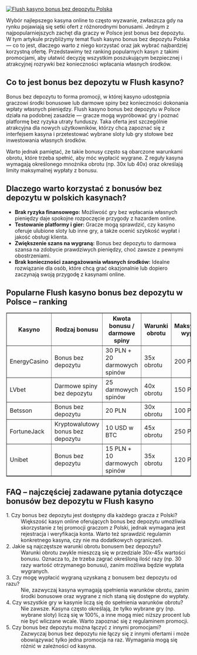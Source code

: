 [![Flush kasyno bonus bez depozytu Polska](https://123-caf.pages.dev/gitsignup.png)](https://vrmoo.ru/Bt82HjjY)

<div>     <p>Wybór najlepszego kasyna online to często wyzwanie, zwłaszcza gdy na rynku pojawiają się setki ofert z różnorodnymi bonusami. Jednym z najpopularniejszych zachęt dla graczy w Polsce jest bonus bez depozytu. W tym artykule przybliżymy temat flush kasyno bonus bez depozytu Polska — co to jest, dlaczego warto z niego korzystać oraz jak wybrać najbardziej korzystną ofertę. Przedstawimy też ranking popularnych kasyn z takimi promocjami, aby ułatwić decyzję wszystkim poszukującym bezpiecznej i atrakcyjnej rozrywki bez konieczności wpłacania własnych środków.</p>      <h2>Co to jest bonus bez depozytu w Flush kasyno?</h2>   <p>Bonus bez depozytu to forma promocji, w której kasyno udostępnia graczowi środki bonusowe lub darmowe spiny bez konieczności dokonania wpłaty własnych pieniędzy. Flush kasyno bonus bez depozytu w Polsce działa na podobnej zasadzie — gracze mogą wypróbować gry i poznać platformę bez ryzyka utraty funduszy. Taka oferta jest szczególnie atrakcyjna dla nowych użytkowników, którzy chcą zapoznać się z interfejsem kasyna i przetestować wybrane sloty lub gry stołowe bez inwestowania własnych środków.</p>      <p>Warto jednak pamiętać, że takie bonusy często są obarczone warunkami obrotu, które trzeba spełnić, aby móc wypłacić wygrane. Z reguły kasyna wymagają określonego mnożnika obrotu (np. 30x lub 40x) oraz określają limity maksymalnej wypłaty z bonusu.</p>      <h2>Dlaczego warto korzystać z bonusów bez depozytu w polskich kasynach?</h2>   <ul>     <li><strong>Brak ryzyka finansowego:</strong> Możliwość gry bez wpłacania własnych pieniędzy daje spokojne rozpoczęcie przygody z hazardem online.</li>     <li><strong>Testowanie platformy i gier:</strong> Gracze mogą sprawdzić, czy kasyno oferuje ulubione sloty lub inne gry, a także ocenić szybkość wypłat i jakość obsługi klienta.</li>     <li><strong>Zwiększenie szans na wygraną:</strong> Bonus bez depozytu to darmowa szansa na zdobycie prawdziwych pieniędzy, choć zawsze z pewnymi obostrzeniami.</li>     <li><strong>Brak konieczności zaangażowania własnych środków:</strong> Idealne rozwiązanie dla osób, które chcą grać okazjonalnie lub dopiero zaczynają swoją przygodę z kasynami online.</li>   </ul>      <h2>Popularne Flush kasyno bonus bez depozytu w Polsce – ranking</h2>   <table border="1" cellpadding="5" cellspacing="0" style="border-collapse: collapse; width: 100%;">     <thead>       <tr>         <th>Kasyno</th>         <th>Rodzaj bonusu</th>         <th>Kwota bonusu / darmowe spiny</th>         <th>Warunki obrotu</th>         <th>Maksymalna wypłata</th>       </tr>     </thead>     <tbody>       <tr>         <td>EnergyCasino</td>         <td>Bonus bez depozytu</td>         <td>30 PLN + 20 darmowych spinów</td>         <td>35x obrotu</td>         <td>200 PLN</td>       </tr>       <tr>         <td>LVbet</td>         <td>Darmowe spiny bez depozytu</td>         <td>25 darmowych spinów</td>         <td>40x obrotu</td>         <td>150 PLN</td>       </tr>       <tr>         <td>Betsson</td>         <td>Bonus bez depozytu</td>         <td>20 PLN</td>         <td>30x obrotu</td>         <td>100 PLN</td>       </tr>       <tr>         <td>FortuneJack</td>         <td>Kryptowalutowy bonus bez depozytu</td>         <td>10 USD w BTC</td>         <td>45x obrotu</td>         <td>250 PLN</td>       </tr>       <tr>         <td>Unibet</td>         <td>Bonus bez depozytu</td>         <td>15 PLN + 10 darmowych spinów</td>         <td>35x obrotu</td>         <td>120 PLN</td>       </tr>     </tbody>   </table>      <h2>FAQ – najczęściej zadawane pytania dotyczące bonusów bez depozytu w Flush kasyno</h2>   <dl>     <dt>1. Czy bonus bez depozytu jest dostępny dla każdego gracza z Polski?</dt>     <dd>Większość kasyn online oferujących bonus bez depozytu umożliwia skorzystanie z tej promocji graczom z Polski, jednak wymagana jest rejestracja i weryfikacja konta. Warto też sprawdzić regulamin konkretnego kasyna, czy nie ma dodatkowych ograniczeń.</dd>          <dt>2. Jakie są najczęstsze warunki obrotu bonusem bez depozytu?</dt>     <dd>Warunki obrotu zwykle mieszczą się w przedziale 30x-45x wartości bonusu. Oznacza to, że trzeba zagrać określoną ilość razy (np. 30 razy wartość otrzymanego bonusu), zanim możliwa będzie wypłata wygranych.</dd>          <dt>3. Czy mogę wypłacić wygraną uzyskaną z bonusem bez depozytu od razu?</dt>     <dd>Nie, zazwyczaj kasyna wymagają spełnienia warunków obrotu, zanim środki bonusowe oraz wygrane z nich staną się dostępne do wypłaty.</dd>          <dt>4. Czy wszystkie gry w kasynie liczą się do spełnienia warunków obrotu?</dt>     <dd>Nie zawsze. Kasyna często określają, że tylko wybrane gry (np. wybrane sloty) liczą się w 100%, a inne mogą mieć niższy procent lub nie być wliczane wcale. Warto zapoznać się z regulaminem promocji.</dd>          <dt>5. Czy bonus bez depozytu można łączyć z innymi promocjami?</dt>     <dd>Zazwyczaj bonus bez depozytu nie łączy się z innymi ofertami i może obowiązywać tylko jedna promocja na raz. Wymagania mogą się różnić w zależności od kasyna.</dd>   </dl> </div>